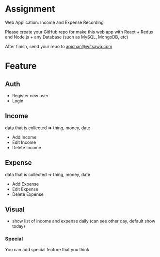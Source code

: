 # Assignment

Web Application: Income and Expense Recording

Please create your GitHub repo for make this web app with React + Redux and Node.js + any Database (such as MySQL, MongoDB, etc)

After finish, send your repo to apichan@witsawa.com

# Feature

## Auth
- Register new user
- Login

## Income

data that is collected
  => thing, money, date
- Add Income
- Edit Income
- Delete Income

## Expense
data that is collected
  => thing, money, date

- Add Expense
- Edit Expense
- Delete Expense

## Visual
- show list of income and expense daily (can see other day, default show today)

### Special
You can add special feature that you think
